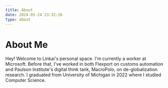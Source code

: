```yaml
---
title: About
date: 2024-05-24 23:32:26
type: about
---
```

# About Me

Hey! Welcome to Linkai's personal space. I'm currently a worker at Microsoft. Before that, I've worked in both Flexport on customs automation and Paulson Institute's digital think tank, MacroPolo, on de-globalization research. I graduated from University of Michigan in 2022 where I studied Computer Science.
